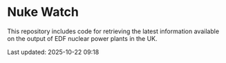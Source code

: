 # Nuke Watch

This repository includes code for retrieving the latest information available on the output of EDF nuclear power plants in the UK.

Last updated: 2025-10-22 09:18